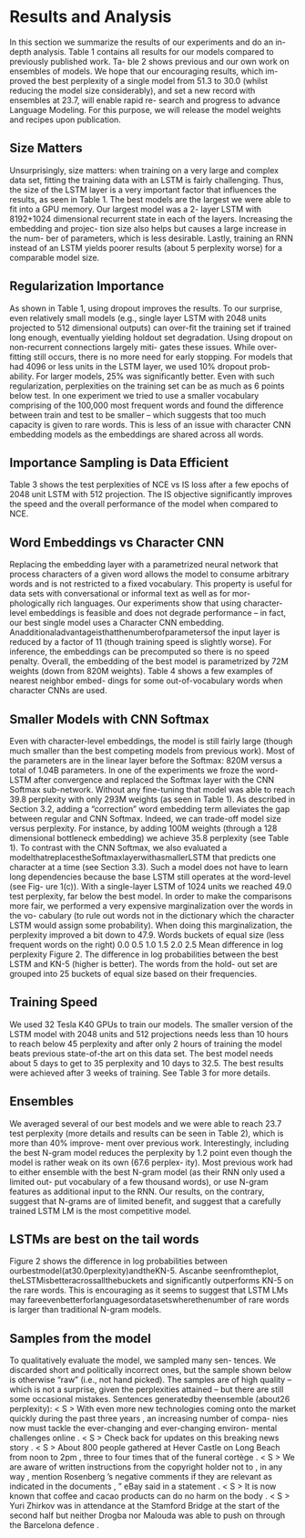 # Results and Analysis
In this section we summarize the results of our experiments
and do an in-depth analysis. Table 1 contains all results for
our models compared to previously published work. Ta-
ble 2 shows previous and our own work on ensembles of
models. We hope that our encouraging results, which im-
proved the best perplexity of a single model from 51.3 to
30.0 (whilst reducing the model size considerably), and set
a new record with ensembles at 23.7, will enable rapid re-
search and progress to advance Language Modeling. For
this purpose, we will release the model weights and recipes
upon publication.
## Size Matters
Unsurprisingly, size matters: when training on a very large
and complex data set, fitting the training data with an
LSTM is fairly challenging. Thus, the size of the LSTM
layer is a very important factor that influences the results,
as seen in Table 1. The best models are the largest we were
able to fit into a GPU memory. Our largest model was a 2-
layer LSTM with 8192+1024 dimensional recurrent state
in each of the layers. Increasing the embedding and projec-
tion size also helps but causes a large increase in the num-
ber of parameters, which is less desirable. Lastly, training
an RNN instead of an LSTM yields poorer results (about 5
perplexity worse) for a comparable model size.
## Regularization Importance
As shown in Table 1, using dropout improves the results.
To our surprise, even relatively small models (e.g., single
layer LSTM with 2048 units projected to 512 dimensional
outputs) can over-fit the training set if trained long enough,
eventually yielding holdout set degradation.
Using dropout on non-recurrent connections largely miti-
gates these issues. While over-fitting still occurs, there is
no more need for early stopping. For models that had 4096
or less units in the LSTM layer, we used 10% dropout prob-
ability. For larger models, 25% was significantly better.
Even with such regularization, perplexities on the training
set can be as much as 6 points below test.
In one experiment we tried to use a smaller vocabulary
comprising of the 100,000 most frequent words and found
the difference between train and test to be smaller – which
suggests that too much capacity is given to rare words. This
is less of an issue with character CNN embedding models
as the embeddings are shared across all words.
## Importance Sampling is Data Efficient
Table 3 shows the test perplexities of NCE vs IS loss after a
few epochs of 2048 unit LSTM with 512 projection. The IS
objective significantly improves the speed and the overall
performance of the model when compared to NCE.
## Word Embeddings vs Character CNN
Replacing the embedding layer with a parametrized neural
network that process characters of a given word allows the
model to consume arbitrary words and is not restricted to
a fixed vocabulary. This property is useful for data sets
with conversational or informal text as well as for mor-
phologically rich languages. Our experiments show that
using character-level embeddings is feasible and does not
degrade performance – in fact, our best single model uses
a Character CNN embedding.
Anadditionaladvantageisthatthenumberofparametersof
the input layer is reduced by a factor of 11 (though training
speed is slightly worse). For inference, the embeddings
can be precomputed so there is no speed penalty. Overall,
the embedding of the best model is parametrized by 72M
weights (down from 820M weights).
Table 4 shows a few examples of nearest neighbor embed-
dings for some out-of-vocabulary words when character
CNNs are used.
## Smaller Models with CNN Softmax
Even with character-level embeddings, the model is still
fairly large (though much smaller than the best competing
models from previous work). Most of the parameters are in
the linear layer before the Softmax: 820M versus a total of
1.04B parameters.
In one of the experiments we froze the word-LSTM after
convergence and replaced the Softmax layer with the CNN
Softmax sub-network. Without any fine-tuning that model
was able to reach 39.8 perplexity with only 293M weights
(as seen in Table 1).
As described in Section 3.2, adding a “correction” word
embedding term alleviates the gap between regular and
CNN Softmax. Indeed, we can trade-off model size versus
perplexity. For instance, by adding 100M weights (through
a 128 dimensional bottleneck embedding) we achieve 35.8
perplexity (see Table 1).
To contrast with the CNN Softmax, we also evaluated a
modelthatreplacestheSoftmaxlayerwithasmallerLSTM
that predicts one character at a time (see Section 3.3). Such
a model does not have to learn long dependencies because
the base LSTM still operates at the word-level (see Fig-
ure 1(c)). With a single-layer LSTM of 1024 units we
reached 49.0 test perplexity, far below the best model. In
order to make the comparisons more fair, we performed a
very expensive marginalization over the words in the vo-
cabulary (to rule out words not in the dictionary which the
character LSTM would assign some probability). When
doing this marginalization, the perplexity improved a bit
down to 47.9.
Words buckets of equal size (less frequent words on the right)
0.0
0.5
1.0
1.5
2.0
2.5
Mean difference in log perplexity
Figure 2. The difference in log probabilities between the best
LSTM and KN-5 (higher is better). The words from the hold-
out set are grouped into 25 buckets of equal size based on their
frequencies.
## Training Speed
We used 32 Tesla K40 GPUs to train our models. The
smaller version of the LSTM model with 2048 units and
512 projections needs less than 10 hours to reach below
45 perplexity and after only 2 hours of training the model
beats previous state-of-the art on this data set. The best
model needs about 5 days to get to 35 perplexity and 10
days to 32.5. The best results were achieved after 3 weeks
of training. See Table 3 for more details.
## Ensembles
We averaged several of our best models and we were able
to reach 23.7 test perplexity (more details and results can
be seen in Table 2), which is more than 40% improve-
ment over previous work. Interestingly, including the best
N-gram model reduces the perplexity by 1.2 point even
though the model is rather weak on its own (67.6 perplex-
ity). Most previous work had to either ensemble with the
best N-gram model (as their RNN only used a limited out-
put vocabulary of a few thousand words), or use N-gram
features as additional input to the RNN. Our results, on
the contrary, suggest that N-grams are of limited benefit,
and suggest that a carefully trained LSTM LM is the most
competitive model.
## LSTMs are best on the tail words
Figure 2 shows the difference in log probabilities between
ourbestmodel(at30.0perplexity)andtheKN-5. Ascanbe
seenfromtheplot, theLSTMisbetteracrossallthebuckets
and significantly outperforms KN-5 on the rare words. This
is encouraging as it seems to suggest that LSTM LMs may
fareevenbetterforlanguagesordatasetswherethenumber
of rare words is larger than traditional N-gram models.
## Samples from the model
To qualitatively evaluate the model, we sampled many sen-
tences. We discarded short and politically incorrect ones,
but the sample shown below is otherwise “raw” (i.e., not
hand picked). The samples are of high quality – which is
not a surprise, given the perplexities attained – but there are
still some occasional mistakes.
Sentences generatedby theensemble (about26 perplexity):
< S > With even more new technologies coming onto the market
quickly during the past three years , an increasing number of compa-
nies now must tackle the ever-changing and ever-changing environ-
mental challenges online . < S > Check back for updates on this
breaking news story . < S > About 800 people gathered at Hever
Castle on Long Beach from noon to 2pm , three to four times that of
the funeral cortège . < S > We are aware of written instructions
from the copyright holder not to , in any way , mention Rosenberg ’s
negative comments if they are relevant as indicated in the documents
, ” eBay said in a statement . < S > It is now known that coffee and
cacao products can do no harm on the body . < S > Yuri Zhirkov
was in attendance at the Stamford Bridge at the start of the second
half but neither Drogba nor Malouda was able to push on through the
Barcelona defence .
